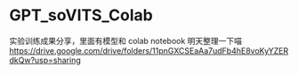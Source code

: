 # GPT_soVITS_Colab
 
实验训练成果分享，里面有模型和 colab notebook 
明天整理一下喵
https://drive.google.com/drive/folders/11pnGXCSEaAa7udFb4hE8voKyYZERdkQw?usp=sharing
